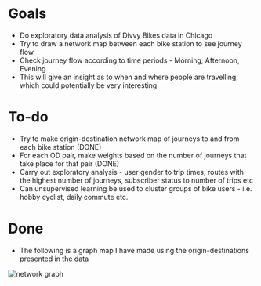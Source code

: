 # Goals
* Do exploratory data analysis of Divvy Bikes data in Chicago
* Try to draw a network map between each bike station to see journey flow
* Check journey flow according to time periods - Morning, Afternoon, Evening
* This will give an insight as to when and where people are travelling, which could potentially be very interesting
# To-do

* Try to make origin-destination network map of journeys to and from each bike station (DONE)
* For each OD pair, make weights based on the number of journeys that take place for that pair (DONE)
* Carry out exploratory analysis - user gender to trip times, routes with the highest number of journeys, subscriber status to number of trips etc
* Can unsupervised learning be used to cluster groups of bike users - i.e. hobby cyclist, daily commute etc. 

# Done

* The following is a graph map I have made using the origin-destinations presented in the data

![network graph](https://i.imgur.com/O29EO0U.jpg)
